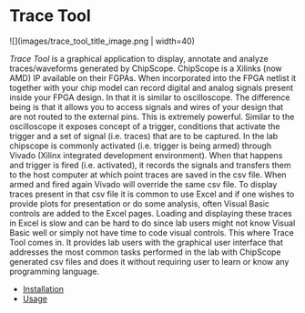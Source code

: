 # Trace Tool

![](images/trace_tool_title_image.png | width=40)

_Trace Tool_ is a graphical application to display, annotate and analyze traces/waveforms generated by ChipScope.
ChipScope is a Xilinks (now AMD) IP available on their FGPAs. When incorporated into the FPGA netlist it together 
with your chip model can record digital and analog signals present inside your FPGA design. In that it is similar to 
oscilloscope. The difference being is that it allows you to access signals and wires of your design that are not 
routed to the external pins. This is extremely powerful. Similar to the oscilloscope it exposes concept of a trigger, 
conditions that activate the trigger and a set of signal (i.e. traces) that are to be captured. In the lab chipscope 
is commonly activated (i.e. trigger is being armed) through Vivado (Xilinx integrated development environment). 
When that happens and trigger is fired (i.e. activated), it records the signals and transfers them to the host computer 
at which point traces are saved in the csv file. When armed and fired again Vivado will override the same csv file. 
To display traces present in that csv file it is common to use Excel and if one wishes to provide plots for presentation 
or do some analysis, often Visual Basic controls are added to the Excel pages. Loading and displaying these traces 
in Excel is slow and can be hard to do since lab users might not know Visual Basic well or simply not have time to code 
visual controls. This where Trace Tool comes in. It provides lab users with the graphical user interface that addresses
the most common tasks performed in the lab with ChipScope generated csv files and does it without requiring user to 
learn or know any programming language.

* [Installation](INSTALLATION.md)
* [Usage](USAGE.md)